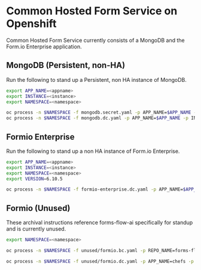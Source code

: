 # Common Hosted Form Service on Openshift

Common Hosted Form Service currently consists of a MongoDB and the Form.io Enterprise application.

## MongoDB (Persistent, non-HA)

Run the following to stand up a Persistent, non HA instance of MongoDB.

```sh
export APP_NAME=<appname>
export INSTANCE=<instance>
export NAMESPACE=<namespace>

oc process -n $NAMESPACE -f mongodb.secret.yaml -p APP_NAME=$APP_NAME -p INSTANCE=$INSTANCE -o yaml | oc apply -n $NAMESPACE -f -
oc process -n $NAMESPACE -f mongodb.dc.yaml -p APP_NAME=$APP_NAME -p INSTANCE=$INSTANCE -o yaml | oc apply -n $NAMESPACE -f -
```

## Formio Enterprise

Run the following to stand up a non HA instance of Form.io Enterprise.

```sh
export APP_NAME=<appname>
export INSTANCE=<instance>
export NAMESPACE=<namespace>
export VERSION=6.10.5

oc process -n $NAMESPACE -f formio-enterprise.dc.yaml -p APP_NAME=$APP_NAME -p ROUTE_HOST=$APP_NAME-$INSTANCE-$NAMESPACE.pathfinder.gov.bc.ca -p JOB_NAME=$INSTANCE -p NAMESPACE=$NAMESPACE -p REPO_NAME=common-hosted-form-service -p VERSION=$VERSION -o yaml | oc apply -n $NAMESPACE -f -
```

## Formio (Unused)

These archival instructions reference forms-flow-ai specifically for standup and is currently unused.

```sh
export NAMESPACE=<namespace>

oc process -n $NAMESPACE -f unused/formio.bc.yaml -p REPO_NAME=forms-flow-ai -p JOB_NAME=jujaga -p SOURCE_REPO_REF=master -p SOURCE_REPO_URL=https://github.com/AOT-Technologies/forms-flow-ai -o yaml | oc apply -n $NAMESPACE -f -

oc process -n $NAMESPACE -f unused/formio.dc.yaml -p APP_NAME=chefs -p ROUTE_HOST=chefs-formio-jujaga.pathfinder.gov.bc.ca -p JOB_NAME=jujaga -p NAMESPACE=$NAMESPACE -p REPO_NAME=forms-flow-ai -o yaml | oc apply -n $NAMESPACE -f -
```
